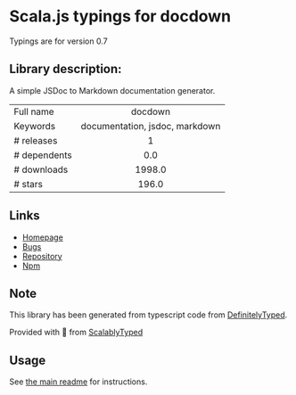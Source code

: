 
# Scala.js typings for docdown

Typings are for version 0.7

## Library description:
A simple JSDoc to Markdown documentation generator.

|                    |                 |
| ------------------ | :-------------: |
| Full name          | docdown |
| Keywords           | documentation, jsdoc, markdown |
| # releases         | 1 |
| # dependents       | 0.0 |
| # downloads        | 1998.0 |
| # stars            | 196.0 |

## Links
- [Homepage](https://github.com/jdalton/docdown#readme)
- [Bugs](https://github.com/jdalton/docdown/issues)
- [Repository](https://github.com/jdalton/docdown)
- [Npm](https://www.npmjs.com/package/docdown)
    


## Note
This library has been generated from typescript code from [DefinitelyTyped](https://definitelytyped.org).

Provided with :purple_heart: from [ScalablyTyped](https://github.com/oyvindberg/ScalablyTyped)

## Usage
See [the main readme](../../readme.md) for instructions.



